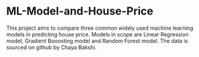 # ML-Model-and-House-Price
This project aims to compare three common widely used machine learning models in predicting house price.
Models in scope are Linear Regression model, Gradient Booosting model and Random Forest model.
The data is sourced on github by Chaya Bakshi.
